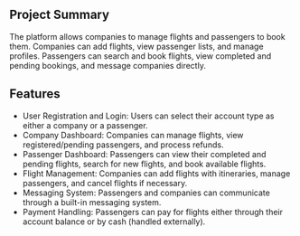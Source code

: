 ## Project Summary

The platform allows companies to manage flights and passengers to book them. Companies can add flights, view passenger
lists, and manage profiles. Passengers can search and book flights, view completed and pending bookings, and message
companies directly.

## Features

* User Registration and Login: Users can select their account type as either a company or a passenger.
* Company Dashboard: Companies can manage flights, view registered/pending passengers, and process refunds.
* Passenger Dashboard: Passengers can view their completed and pending flights, search for new flights, and book available flights.
* Flight Management: Companies can add flights with itineraries, manage passengers, and cancel flights if necessary.
* Messaging System: Passengers and companies can communicate through a built-in messaging system.
* Payment Handling: Passengers can pay for flights either through their account balance or by cash (handled externally).
